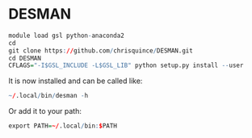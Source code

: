 # DESMAN

```R
module load gsl python-anaconda2
cd
git clone https://github.com/chrisquince/DESMAN.git
cd DESMAN
CFLAGS="-I$GSL_INCLUDE -L$GSL_LIB" python setup.py install --user
```
It is now installed and can be called like:
```R
~/.local/bin/desman -h
```
Or add it to your path:
```R
export PATH=~/.local/bin:$PATH
```

